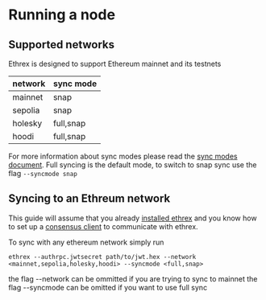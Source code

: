 # Running a node

## Supported networks

Ethrex is designed to support Ethereum mainnet and its testnets

|network|sync mode|
|-------|---------|
|mainnet|snap|
|sepolia|snap|
|holesky|full,snap|
|hoodi|full,snap|

For more information about sync modes please read the [sync modes document](../fundamentals/sync_modes.md). Full syncing is the default mode, to switch to snap sync use the flag `--syncmode snap`

## Syncing to an Ethreum network

This guide will assume that you already [installed ethrex](../../getting-started/installation/README.md) and you know how to set up a [consensus client](../../getting-started/consensus_client.md) to communicate with ethrex.

To sync with any ethereum network simply run

```
ethrex --authrpc.jwtsecret path/to/jwt.hex --network <mainnet,sepolia,holesky,hoodi> --syncmode <full,snap>
```

the flag --network can be ommitted if you are trying to sync to mainnet
the flag --syncmode can be omitted if you want to use full sync
